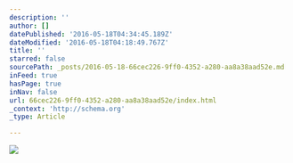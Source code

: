 ```yaml
---
description: ''
author: []
datePublished: '2016-05-18T04:34:45.189Z'
dateModified: '2016-05-18T04:18:49.767Z'
title: ''
starred: false
sourcePath: _posts/2016-05-18-66cec226-9ff0-4352-a280-aa8a38aad52e.md
inFeed: true
hasPage: true
inNav: false
url: 66cec226-9ff0-4352-a280-aa8a38aad52e/index.html
_context: 'http://schema.org'
_type: Article

---
```

![](https://the-grid-user-content.s3-us-west-2.amazonaws.com/d1ba8930-7112-450e-9f5e-b38bb04bd4ca.jpg)